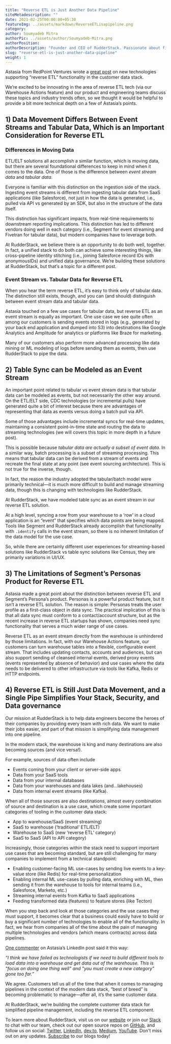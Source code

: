 ```yaml
---
title: "Reverse ETL is Just Another Data Pipeline"
siteMetadescription: ""  
date: 2021-02-25T00:00:00+05:30
featureImg: ../assets/markdown/ReverseETLisapipeline.png
category: 
author: Soumyadeb Mitra
authorPic: ../assets/author/Soumyadeb-Mitra.png
authorPosition: 
authorDescription: "Founder and CEO of RudderStack. Passionate about finding engineering solutions to real-world problems."
slug: "reverse-etl-is-just-another-data-pipeline"
weight: 1
---
```


Astasia from RedPoint Ventures wrote a [great post](https://www.linkedin.com/feed/update/urn:li:activity:6770012325396262912/) on new technologies supporting “reverse ETL” functionality in the customer data stack. 

We’re excited to be innovating in the area of reverse ETL tech (via our Warehouse Actions feature) and our product and engineering teams discuss these topics and industry trends often, so we thought it would be helpful to provide a bit more technical depth on a few of Astasia’s points. 


## 1) Data Movement Differs Between Event Streams and Tabular Data, Which is an Important Consideration for Reverse ETL


### Differences in Moving Data

ETL/ELT solutions all accomplish a similar function, which is moving data, but there are several foundational differences to keep in mind when it comes to the data. One of those is the difference between _event stream data_ and _tabular data_. 

Everyone is familiar with this distinction on the ingestion side of the stack. Ingesting event streams is different from ingesting tabular data from SaaS applications (like Salesforce), not just in how the data is generated, i.e., pulled via API vs generated by an SDK, but also in the structure of the data itself. 

This distinction has significant impacts, from real-time requirements to downstream reporting implications. This distinction has led to different vendors doing well in each category (i.e., Segment for event streaming and Fivetran for tabular data), but modern companies have to leverage both. 

At RudderStack, we believe there is an opportunity to do both well, together. In fact, a unified stack to do both can achieve some interesting things, like cross-pipeline identity stitching (i.e., joining Salesforce record IDs with anonymousIDs) and unified data governance. We’re building these solutions at RudderStack, but that’s a topic for a different post. 


### Event Stream vs. Tabular Data for Reverse ETL

When you hear the term reverse ETL, it’s easy to think only of tabular data. The distinction still exists, though, and you can (and should) distinguish between event stream data and tabular data. 

Astasia touched on a few use cases for tabular data, but reverse ETL as an event stream is equally as important. One use case we see quite often among our customers is sending events stored in logs (e.g., generated by your back end application and dumped into S3) into destinations like Google Analytics and Amplitude for analytics or platforms like Braze for marketing. 

Many of our customers also perform more advanced processing like data mining or ML modeling of logs before sending them as events, then use RudderStack to pipe the data. 


## 2) Table Sync can be Modeled as an Event Stream

An important point related to tabular vs event stream data is that tabular data can be modeled as events, but not necessarily the other way around. On the ETL/ELT side, CDC technologies (or incremental pulls) have generated quite a bit of interest because there are advantages of representing that data as events versus doing a batch pull via API. 

Some of those advantages include incremental syncs for real-time updates, maintaining a consistent point-in-time state and routing the data to streaming technologies (we will covers this topic in more depth in a future post). 

This is possible because _tabular data are actually a subset of event data_. In a similar way, batch processing is a subset of streaming processing. This means that tabular data can be derived from a stream of events and recreate the final state at any point (see event sourcing architecture). This is not true for the inverse, though. 

In fact, the reason the industry adopted the tabular/batch model were primarily technical—it is much more difficult to build and manage streaming data, though this is changing with technologies like RudderStack. 

At RudderStack, we have modeled table sync as an event stream in our reverse ETL solution. 

At a high level, syncing a row from your warehouse to a ‘row’ in a cloud application is an “event” that specifies which data points are being mapped. Tools like Segment and RudderStack already accomplish that functionality with `.identify` calls in the event stream, so there is no inherent limitation of the data model for the use case. 

So, while there are certainly different user experiences for streaming-based solutions like RudderStack vs table sync solutions like Census, they are primarily variations in UI/UX. 


## 3) The Limitations of Segment’s Personas Product for Reverse ETL

Astasia made a great point about the distinction between reverse ETL and Segment’s Persona’s product. Personas is a powerful product feature, but it isn’t a reverse ETL solution. The reason is simple: Personas treats the user profile as a first-class object in data sync. The practical implication of this is that all data sync must conform to a contact/account structure, but as the recent increase in reverse ETL startups has shown, companies need sync functionality that serves a much wider range of use cases. 

Reverse ETL as an event stream directly from the warehouse is unhindered by those limitations. In fact, with our Warehouse Actions feature, our customers can turn warehouse tables into a flexible, configurable event stream. That includes updating contacts, accounts and audiences, but can also support sending of cleansed internal events, derived proxy events (events represented by absence of behavior) and use cases where the data needs to be delivered to other infrastructure via tools like Kafka, Redis or HTTP endpoints. 


## 4) Reverse ETL is Still Just Data Movement, and a Single Pipe Simplifies Your Stack, Security, and Data governance

Our mission at RudderStack is to help data engineers become the heroes of their companies by providing every team with rich data. We want to make their jobs easier, and part of that mission is simplifying data management into one pipeline. 

In the modern stack, the warehouse is king and many destinations are also becoming sources (and vice versa!). 

For example, sources of data often include 



*   Events coming from your client or server-side apps
*   Data from your SaaS tools
*   Data from your internal databases
*   Data from your warehouses and data lakes (and...lakehouses) 
*   Data from internal event streams (like Kafka). 

When all of those sources are also destinations, almost every combination of source and destination is a use case, which create some important categories of tooling in the customer data stack: 



*   App to warehouse/SaaS (event streaming) 
*   SaaS to warehouse (‘traditional’ ETL/ELT)
*   Warehouse to SaaS (new ‘reverse ETL’ category) 
*   SaaS to SaaS (API to API category) 

Increasingly, those categories within the stack need to support important use cases that are becoming standard, but are still challenging for many companies to implement from a technical standpoint: 



*   Enabling customer-facing ML use-cases by sending live events to a key-value store (like Redis) for real-time personalization
*   Enabling internal ML use-cases by pulling data, enriching with ML, then sending it from the warehouse to tools for internal teams (i.e., Salesforce, Marketo, etc.)
*   Streaming internal events from Kafka to SaaS applications
*   Feeding transformed data (features) to feature stores (like Tecton)

When you step back and look at those categories and the use cases they must support, it becomes clear that a business could easily have to build or buy a significant number of technologies to enable all of the functionality. In fact, we hear from companies all of the time about the pain of managing multiple technologies and vendors (which means contracts) across data pipelines. 

[One commenter](https://www.linkedin.com/feed/update/urn:li:activity:6770012325396262912?commentUrn=urn%3Ali%3Acomment%3A%28activity%3A6770012325396262912%2C6770136342476263424%29) on Astasia’s LinkedIn post said it this way: 

_“I think we have failed as technologists if we need to build different tools to load data into a warehouse and get data out of the warehouse. This is "focus on doing one thing well" and "you must create a new category" gone too far.”_

We agree. Customers tell us all of the time that when it comes to managing pipelines in the context of the modern data stack, “best of breed” is becoming problematic to manage—after all, it’s the same customer data. 

At RudderStack, we’re building the complete customer data stack for simplified pipeline management, including the reverse ETL component. 

To learn more about RudderStack, visit us on our [website](http://www.rudderstack.com/) or join our [Slack](https://resources.rudderstack.com/join-rudderstack-slack) to chat with our team, check out our open source repos on [GitHub](https://github.com/rudderlabs), and follow us on social: [Twitter](https://twitter.com/RudderStack), [LinkedIn](https://www.linkedin.com/company/rudderlabs/), [dev.to](https://dev.to/rudderstack), [Medium](https://rudderstack.medium.com/), [YouTube](https://www.youtube.com/channel/UCgV-B77bV_-LOmKYHw8jvBw). Don't miss out on any updates. [Subscribe](https://rudderstack.com/blog/) to our blogs today!

